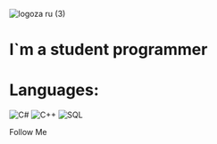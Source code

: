 ![logoza ru (3)](https://user-images.githubusercontent.com/107112651/208922419-3a8955f0-e340-4547-a758-c34ca6866700.png)


# I`m a student programmer

# Languages:

![C#](https://img.shields.io/badge/-C#-938eb7?style=for-the-badge&logo=C23%&logoColor=6296CC)
![C++](https://img.shields.io/badge/-C++-938eb7?style=for-the-badge&logo=C%2b%2b&logoColor=6296CC)
![SQL](https://img.shields.io/badge/-SQL-938eb7?style=for-the-badge&logo=SQL&logoColor=2e93d3)


Follow Me
